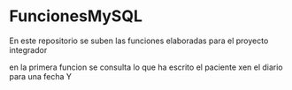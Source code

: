 # FuncionesMySQL
En este repositorio se suben las funciones elaboradas para el proyecto integrador

en la primera funcion se consulta lo que ha escrito el paciente xen el diario para una fecha Y
